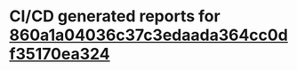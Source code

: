 # CI/CD generated reports for [860a1a04036c37c3edaada364cc0df35170ea324](https://github.com/hydephp/develop/commit/860a1a04036c37c3edaada364cc0df35170ea324)
